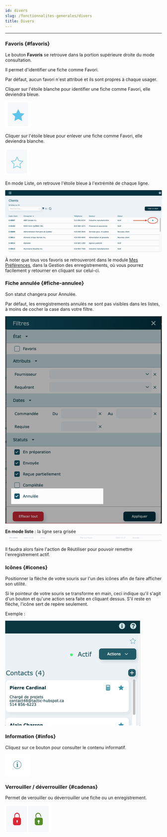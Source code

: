 ```yaml
---
id: divers
slug: /fonctionnalites-generales/divers
title: Divers
---
```


---

### Favoris {#favoris}

Le bouton **Favoris** se retrouve dans la portion supérieure droite du mode consultation.

Il permet d'identifier une fiche comme Favori.

Par défaut, aucun favori n'est attribué et ils sont propres à chaque usager.

Cliquer sur l'étoile blanche pour identifier une fiche comme Favori, elle deviendra bleue.

![](../../static/img/Favoris_bleu.png)

Cliquer sur l'étoile bleue pour enlever une fiche comme Favori, elle deviendra blanche.

![](../../static/img/Favoris_blanc.png)

En mode Liste, on retrouve l'étoile bleue à l'extrémité de chaque ligne.

![](../../static/img/Divers_favoris_01.png)

À noter que tous vos favoris se retrouveront dans le module [Mes Préférences](../parametres/preferences.md), dans la Gestion des enregistrements, où vous pourrez facilement y retourner en cliquant sur celui-ci.

### Fiche annulée {#fiche-annulee}

Son statut changera pour Annulée.

Par défaut, les enregistrements annulés ne sont pas visibles dans les listes, à moins de cocher la case dans votre filtre.

![](../../static/img/Divers_annulee_02.png)

**En mode liste** : la ligne sera grisée
![](../../static/img/Divers_annulee_01.png)

Il faudra alors faire l'action de Réutiliser pour pouvoir remettre l'enregistrement actif.

### Icônes {#icones}

Positionner la flèche de votre souris sur l'un des icônes afin de faire afficher son utilité.

Si le pointeur de votre souris se transforme en main, ceci indique qu'il s'agit d'un bouton et qu'une action sera faite en cliquant dessus. S'il reste en flèche, l'icône sert de repère seulement.

Exemple :

![](../../static/img/Divers_icones.gif)

### Information {#infos}

Cliquez sur ce bouton pour consulter le contenu informatif.

![](../../static/img/Information.png)


### Verrouiller / déverrouiller {#cadenas}

Permet de verouiller ou déverrouiller une fiche ou un enregistrement.

![](../../static/img/Cadenas.png)
